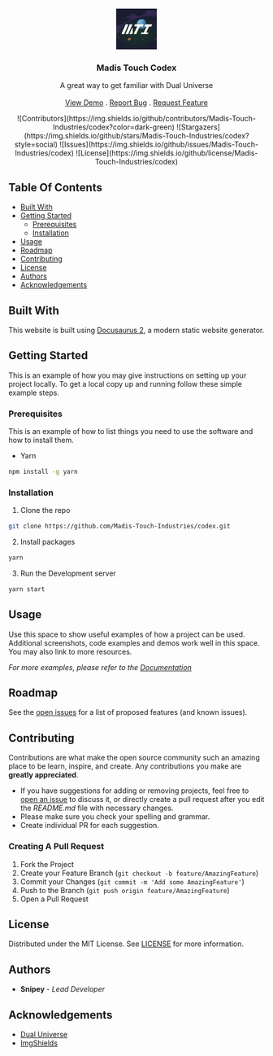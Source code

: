 <br/>
<p align="center">
  <a href="https://github.com/Madis-Touch-Industries/codex">
    <img src="images/logo.png" alt="Logo" width="80" height="80">
  </a>

  <h3 align="center">Madis Touch Codex</h3>

  <p align="center">
    A great way to get familiar with Dual Universe
    <br/>
    <br/>
    <a href="https://github.com/Madis-Touch-Industries/codex">View Demo</a>
    .
    <a href="https://github.com/Madis-Touch-Industries/codex/issues">Report Bug</a>
    .
    <a href="https://github.com/Madis-Touch-Industries/codex/issues">Request Feature</a>
  </p>
</p>
<center>
![Contributors](https://img.shields.io/github/contributors/Madis-Touch-Industries/codex?color=dark-green) ![Stargazers](https://img.shields.io/github/stars/Madis-Touch-Industries/codex?style=social) ![Issues](https://img.shields.io/github/issues/Madis-Touch-Industries/codex) ![License](https://img.shields.io/github/license/Madis-Touch-Industries/codex)</center>

## Table Of Contents

- [Built With](#built-with)
- [Getting Started](#getting-started)
  - [Prerequisites](#prerequisites)
  - [Installation](#installation)
- [Usage](#usage)
- [Roadmap](#roadmap)
- [Contributing](#contributing)
- [License](#license)
- [Authors](#authors)
- [Acknowledgements](#acknowledgements)

## Built With

This website is built using [Docusaurus 2](https://docusaurus.io/), a modern static website generator.

## Getting Started

This is an example of how you may give instructions on setting up your project locally.
To get a local copy up and running follow these simple example steps.

### Prerequisites

This is an example of how to list things you need to use the software and how to install them.

- Yarn

```sh
npm install -g yarn
```

### Installation

1. Clone the repo

```sh
git clone https://github.com/Madis-Touch-Industries/codex.git
```

2. Install packages

```sh
yarn
```

3. Run the Development server

```sh
yarn start
```

## Usage

Use this space to show useful examples of how a project can be used. Additional screenshots, code examples and demos work well in this space. You may also link to more resources.

_For more examples, please refer to the [Documentation](https://docusaurus.io/docs/creating-pages)_

## Roadmap

See the [open issues](https://github.com/Madis-Touch-Industries/codex/issues) for a list of proposed features (and known issues).

## Contributing

Contributions are what make the open source community such an amazing place to be learn, inspire, and create. Any contributions you make are **greatly appreciated**.

- If you have suggestions for adding or removing projects, feel free to [open an issue](https://github.com/Madis-Touch-Industries/codex/issues/new) to discuss it, or directly create a pull request after you edit the _README.md_ file with necessary changes.
- Please make sure you check your spelling and grammar.
- Create individual PR for each suggestion.

### Creating A Pull Request

1. Fork the Project
2. Create your Feature Branch (`git checkout -b feature/AmazingFeature`)
3. Commit your Changes (`git commit -m 'Add some AmazingFeature'`)
4. Push to the Branch (`git push origin feature/AmazingFeature`)
5. Open a Pull Request

## License

Distributed under the MIT License. See [LICENSE](https://github.com/Madis-Touch-Industries/codex/blob/main/LICENSE.md) for more information.

## Authors

- **Snipey** - _Lead Developer_

## Acknowledgements

- [Dual Universe](https://dualuniverse.game)
- [ImgShields](https://shields.io/)
